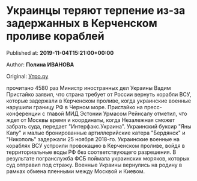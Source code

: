 
# Украинцы теряют терпение из-за задержанных в Керченском проливе кораблей

Published at: **2019-11-04T15:21:00+00:00**

Author: **Полина ИВАНОВА**

Original: [Утро.ру](https://utro.ru/politics/2019/11/04/1423235.shtml)

прочитано 4580 раз
Министр иностранных дел Украины Вадим Пристайко заявил, что страна требует от России вернуть корабли ВСУ, которые задержали в Керченском проливе, когда украинские военные нарушили границу РФ в Черном море.
Пристайко на пресс-конференции с главой МИД Эстонии Урмасом Рейнсалу отметил, что ждет от Москвы время и координаты, когда Незалежная сможет забрать суда, передает "Интерфакс.Украина".
Украинский буксир "Яны Капу" и малые бронированные артиллерийские катера "Бердянск" и "Никополь" задержали 25 ноября 2018-го. Украинские военные на кораблях ВСУ устроили провокацию в Керченском проливе, войдя в территориальные воды РФ без соответствующего разрешения. В результате погранслужба ФСБ поймала украинских моряков, которых суд отправил под стражу. Военные Украины вернулись на родину в рамках обмена пленными между Москвой и Киевом.
